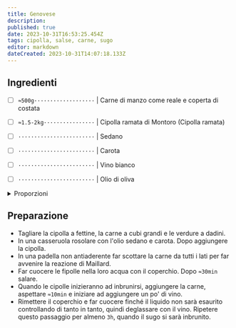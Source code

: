 ```yaml
---
title: Genovese
description: 
published: true
date: 2023-10-31T16:53:25.454Z
tags: cipolla, salse, carne, sugo
editor: markdown
dateCreated: 2023-10-31T14:07:18.133Z
---
```


## Ingredienti

* [ ] `≈500g···················` | Carne di manzo come reale e coperta di costata
* [ ] `≈1.5-2kg················` | Cipolla ramata di Montoro (Cipolla ramata)
* [ ] `························` | Sedano
* [ ] `························` | Carota
* [ ] `························` | Vino bianco
* [ ] `························` | Olio di oliva


<details><summary>Proporzioni</summary>

**Cipolla** (`g`) = `n`

* [ ] `n÷4·····················` | Carne di manzo

</details>

## Preparazione

* Tagliare la cipolla a fettine, la carne a cubi grandi e le verdure a dadini.
* In una casseruola rosolare con l'olio sedano e carota. Dopo aggiungere la cipolla.
* In una padella non antiaderente far scottare la carne da tutti i lati per far avvenire la reazione di Maillard.
* Far cuocere le fipolle nella loro acqua con il coperchio. Dopo `≈30min` salare.
* Quando le cipolle inizieranno ad inbrunirsi, aggiungere la carne, aspettare `≈10min` e iniziare ad aggiungere un po' di vino.
* Rimettere il coperchio e far cuocere finché il liquido non sarà esaurito controllando di tanto in tanto, quindi deglassare con il vino. Ripetere questo passaggio per almeno `3h`, quando il sugo si sarà inbrunito.